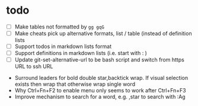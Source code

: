 # todo

- [ ] Make tables not formatted by `gg gqG`
- [ ] Make cheats pick up alternative formats, list / table (instead of
    definition lists
- [ ] Support todos in markdown lists format
- [ ] Support definitions in markdown lists (i.e. start with : )
- [ ] Update git-set-alternative-url to be bash script and switch from https URL
  to ssh URL
- Surround leaders for bold double star,backtick wrap. If visual selection
  exists then wrap that otherwise wrap single word
- Why Ctrl+Fn+F2 to enable menu only seems to work after Ctrl+Fn+F3
- Improve mechanism to search for a word, e.g. ,star to search with :Ag
